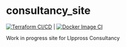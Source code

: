 # consultancy_site

[![Terraform CI/CD](https://github.com/Daniellippross/consultancy_site/actions/workflows/terraform.yml/badge.svg)](https://github.com/Daniellippross/consultancy_site/actions/workflows/terraform.yml)   |   [![Docker Image CI](https://github.com/Daniellippross/consultancy_site/actions/workflows/docker-image.yml/badge.svg)](https://github.com/Daniellippross/consultancy_site/actions/workflows/docker-image.yml)

Work in progress site for LIppross Consultancy
